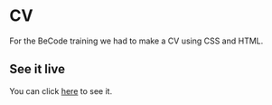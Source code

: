 # CV

For the BeCode training we had to make a CV using CSS and HTML.

## See it live

You can click [here](https://louisevst.github.io/CV/) to see it.

